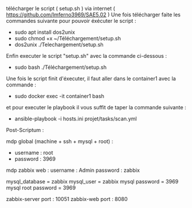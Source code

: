 télécharger le script ( setup.sh ) via internet ( https://github.com/Imferno3969/SAE5.02 ) 
Une fois télécharger faite les commandes suivante pour pouvoir éxécuter le script :
- sudo apt install dos2unix
- sudo chmod +x ~/Téléchargement/setup.sh
- dos2unix ./Telechargement/setup.sh

Enfin executer le script "setup.sh" avec la commande ci-dessous :
- sudo bash ./Téléchargement/setup.sh


Une fois le script finit d'éxecuter, il faut aller dans le container1 avec la commande :
- sudo docker exec -it container1 bash

et pour executer le playbook il vous suffit de taper la commande suivante  :
- ansible-playbook -i hosts.ini projet/tasks/scan.yml


Post-Scriptum :

mdp global (machine + ssh + mysql + root) :
- username : root
- password : 3969

mdp zabbix web :
username : Admin
password : zabbix


mysql_database = zabbix
mysql_user = zabbix
mysql password = 3969
mysql root password = 3969

zabbix-server port : 10051
zabbix-web port : 8080


